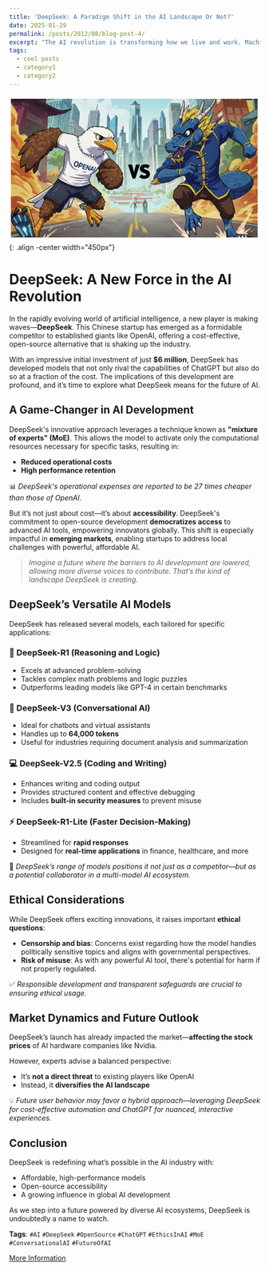 ```yaml
---
title: 'DeepSeek: A Paradigm Shift in the AI Landscape Or Not?'
date: 2025-01-29
permalink: /posts/2012/08/blog-post-4/
excerpt: "The AI revolution is transforming how we live and work. Machines can now learn, reason, and make decisions—automating tasks, boosting efficiency, and unlocking new innovations. While full of promise, it also raises important ethical and societal challenges."
tags:
  - cool posts
  - category1
  - category2
---
```


![Image](/images/AIbattle.png){: .align -center width="450px"}

# DeepSeek: A New Force in the AI Revolution

In the rapidly evolving world of artificial intelligence, a new player is making waves—**DeepSeek**. This Chinese startup has emerged as a formidable competitor to established giants like OpenAI, offering a cost-effective, open-source alternative that is shaking up the industry.

With an impressive initial investment of just **$6 million**, DeepSeek has developed models that not only rival the capabilities of ChatGPT but also do so at a fraction of the cost. The implications of this development are profound, and it’s time to explore what DeepSeek means for the future of AI.


## A Game-Changer in AI Development

DeepSeek's innovative approach leverages a technique known as **"mixture of experts" (MoE)**. This allows the model to activate only the computational resources necessary for specific tasks, resulting in:

- **Reduced operational costs**
- **High performance retention**

📊 *DeepSeek's operational expenses are reported to be 27 times cheaper than those of OpenAI.*

But it’s not just about cost—it’s about **accessibility**. DeepSeek's commitment to open-source development **democratizes access** to advanced AI tools, empowering innovators globally. This shift is especially impactful in **emerging markets**, enabling startups to address local challenges with powerful, affordable AI.

> *Imagine a future where the barriers to AI development are lowered, allowing more diverse voices to contribute. That’s the kind of landscape DeepSeek is creating.*


## DeepSeek’s Versatile AI Models

DeepSeek has released several models, each tailored for specific applications:

### 🧠 DeepSeek-R1 (Reasoning and Logic)
- Excels at advanced problem-solving
- Tackles complex math problems and logic puzzles
- Outperforms leading models like GPT-4 in certain benchmarks

### 💬 DeepSeek-V3 (Conversational AI)
- Ideal for chatbots and virtual assistants
- Handles up to **64,000 tokens**
- Useful for industries requiring document analysis and summarization

### 💻 DeepSeek-V2.5 (Coding and Writing)
- Enhances writing and coding output
- Provides structured content and effective debugging
- Includes **built-in security measures** to prevent misuse

### ⚡ DeepSeek-R1-Lite (Faster Decision-Making)
- Streamlined for **rapid responses**
- Designed for **real-time applications** in finance, healthcare, and more

🧩 *DeepSeek’s range of models positions it not just as a competitor—but as a potential collaborator in a multi-model AI ecosystem.*


## Ethical Considerations

While DeepSeek offers exciting innovations, it raises important **ethical questions**:

- **Censorship and bias**: Concerns exist regarding how the model handles politically sensitive topics and aligns with governmental perspectives.
- **Risk of misuse**: As with any powerful AI tool, there's potential for harm if not properly regulated.

✅ *Responsible development and transparent safeguards are crucial to ensuring ethical usage.*


## Market Dynamics and Future Outlook

DeepSeek’s launch has already impacted the market—**affecting the stock prices** of AI hardware companies like Nvidia.

However, experts advise a balanced perspective:

- It’s **not a direct threat** to existing players like OpenAI
- Instead, it **diversifies the AI landscape**

💡 *Future user behavior may favor a hybrid approach—leveraging DeepSeek for cost-effective automation and ChatGPT for nuanced, interactive experiences.*


## Conclusion

DeepSeek is redefining what’s possible in the AI industry with:

- Affordable, high-performance models
- Open-source accessibility
- A growing influence in global AI development

As we step into a future powered by diverse AI ecosystems, DeepSeek is undoubtedly a name to watch.


**Tags**: `#AI` `#DeepSeek` `#OpenSource` `#ChatGPT` `#EthicsInAI` `#MoE` `#ConversationalAI` `#FutureOfAI`

[More Information](https://www.linkedin.com/pulse/deepseek-paradigm-shift-ai-landscape-amir-h-nazeri-ody2e/?trackingId=CEUp0oCnT4akkk%2Bh7gveSw%3D%3D)
